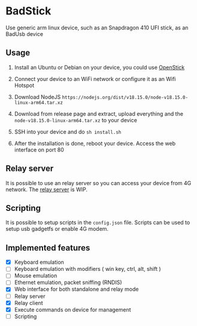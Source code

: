 # BadStick
Use generic arm linux device, such as an Snapdragon 410 UFI stick, as an BadUsb device


## Usage

1. Install an Ubuntu or Debian on your device, you could use [OpenStick](https://github.com/OpenStick/OpenStick)

2. Connect your device to an WiFi network or configure it as an Wifi Hotspot

3. Download NodeJS `https://nodejs.org/dist/v18.15.0/node-v18.15.0-linux-arm64.tar.xz`

4. Download from release page and extract, upload everything and the `node-v18.15.0-linux-arm64.tar.xz` to your device

5. SSH into your device and do `sh install.sh`
   
6. After the installation is done, reboot your device. Access the web interface on port 80
   
## Relay server

It is possible to use an relay server so you can access your device from 4G network. The [relay server](https://github.com/CwithW/BadStick_Server) is WIP.

## Scripting

It is possible to setup scripts in the `config.json` file. Scripts can be used to setup usb gadgetfs or enable 4G modem.

## Implemented features

- [x] Keyboard emulation
- [ ] Keyboard emulation with modifiers ( win key, ctrl, alt, shift )
- [ ] Mouse emulation
- [ ] Ethernet emulation, packet sniffing (RNDIS)
- [x] Web interface for both standalone and relay mode
- [ ] Relay server
- [x] Relay client
- [x] Execute commands on device for management
- [ ] Scripting